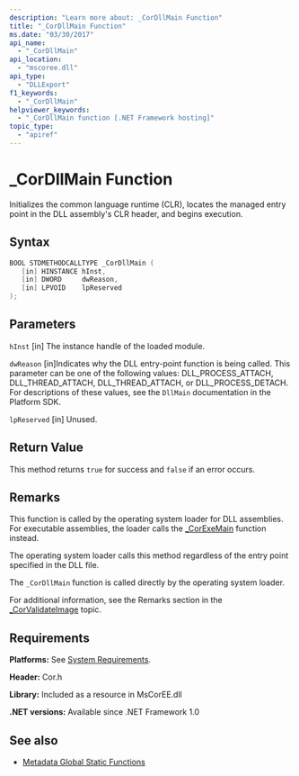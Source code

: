 ```yaml
---
description: "Learn more about: _CorDllMain Function"
title: "_CorDllMain Function"
ms.date: "03/30/2017"
api_name:
  - "_CorDllMain"
api_location:
  - "mscoree.dll"
api_type:
  - "DLLExport"
f1_keywords:
  - "_CorDllMain"
helpviewer_keywords:
  - "_CorDllMain function [.NET Framework hosting]"
topic_type:
  - "apiref"
---
```

# \_CorDllMain Function

Initializes the common language runtime (CLR), locates the managed entry point in the DLL assembly's CLR header, and begins execution.

## Syntax

```cpp
BOOL STDMETHODCALLTYPE _CorDllMain (
   [in] HINSTANCE hInst,
   [in] DWORD     dwReason,
   [in] LPVOID    lpReserved
);
```

## Parameters

 `hInst`
 [in] The instance handle of the loaded module.

 `dwReason`
 [in]Indicates why the DLL entry-point function is being called. This parameter can be one of the following values: DLL\_PROCESS_ATTACH, DLL\_THREAD\_ATTACH, DLL\_THREAD\_ATTACH, or DLL\_PROCESS\_DETACH. For descriptions of these values, see the `DllMain` documentation in the Platform SDK.

 `lpReserved`
 [in] Unused.

## Return Value

 This method returns `true` for success and `false` if an error occurs.

## Remarks

 This function is called by the operating system loader for DLL assemblies. For executable assemblies, the loader calls the [\_CorExeMain](corexemain-function.md) function instead.

 The operating system loader calls this method regardless of the entry point specified in the DLL file.

The `_CorDllMain` function is called directly by the operating system loader.

 For additional information, see the Remarks section in the [\_CorValidateImage](corvalidateimage-function.md) topic.

## Requirements

 **Platforms:** See [System Requirements](../../../framework/get-started/system-requirements.md).

 **Header:** Cor.h

 **Library:** Included as a resource in MsCorEE.dll

 **.NET versions:** Available since .NET Framework 1.0

## See also

- [Metadata Global Static Functions](../metadata/metadata-global-static-functions.md)
